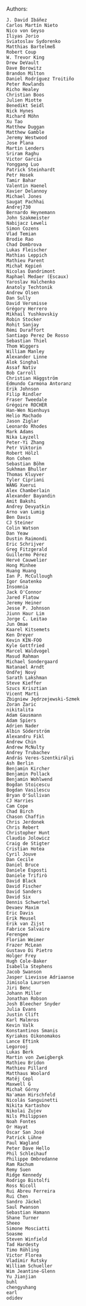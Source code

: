 Authors:

    J. David Ibáñez
    Carlos Martín Nieto
    Nico von Geyso
    Iliyas Jorio
    Sviatoslav Sydorenko
    Matthias Bartelmeß
    Robert Coup
    W. Trevor King
    Drew DeVault
    Dave Borowitz
    Brandon Milton
    Daniel Rodríguez Troitiño
    Peter Rowlands
    Richo Healey
    Christian Boos
    Julien Miotte
    Benedikt Seidl
    Nick Hynes
    Richard Möhn
    Xu Tao
    Matthew Duggan
    Matthew Gamble
    Jeremy Westwood
    Jose Plana
    Martin Lenders
    Sriram Raghu
    Victor Garcia
    Yonggang Luo
    Patrick Steinhardt
    Petr Hosek
    Tamir Bahar
    Valentin Haenel
    Xavier Delannoy
    Michael Jones
    Saugat Pachhai
    Andrej730
    Bernardo Heynemann
    John Szakmeister
    Nabijacz Leweli
    Simon Cozens
    Vlad Temian
    Brodie Rao
    Chad Dombrova
    Lukas Fleischer
    Mathias Leppich
    Mathieu Parent
    Michał Kępień
    Nicolas Dandrimont
    Raphael Medaer (Escaux)
    Yaroslav Halchenko
    Anatoly Techtonik
    Andrew Olsen
    Dan Sully
    David Versmisse
    Grégory Herrero
    Mikhail Yushkovskiy
    Robin Stocker
    Rohit Sanjay
    Rémi Duraffort
    Santiago Perez De Rosso
    Sebastian Thiel
    Thom Wiggers
    William Manley
    Alexander Linne
    Alok Singhal
    Assaf Nativ
    Bob Carroll
    Christian Häggström
    Edmundo Carmona Antoranz
    Erik Johnson
    Filip Rindler
    Fraser Tweedale
    Grégoire ROCHER
    Han-Wen Nienhuys
    Helio Machado
    Jason Ziglar
    Leonardo Rhodes
    Mark Adams
    Nika Layzell
    Peter-Yi Zhang
    Petr Viktorin
    Robert Hölzl
    Ron Cohen
    Sebastian Böhm
    Sukhman Bhuller
    Thomas Kluyver
    Tyler Cipriani
    WANG Xuerui
    Alex Chamberlain
    Alexander Bayandin
    Amit Bakshi
    Andrey Devyatkin
    Arno van Lumig
    Ben Davis
    CJ Steiner
    Colin Watson
    Dan Yeaw
    Dustin Raimondi
    Eric Schrijver
    Greg Fitzgerald
    Guillermo Pérez
    Hervé Cauwelier
    Hong Minhee
    Huang Huang
    Ian P. McCullough
    Igor Gnatenko
    Insomnia
    Jack O'Connor
    Jared Flatow
    Jeremy Heiner
    Jesse P. Johnson
    Jiunn Haur Lim
    Jorge C. Leitao
    Jun Omae
    Kaarel Kitsemets
    Ken Dreyer
    Kevin KIN-FOO
    Kyle Gottfried
    Marcel Waldvogel
    Masud Rahman
    Michael Sondergaard
    Natanael Arndt
    Ondřej Nový
    Sarath Lakshman
    Steve Kieffer
    Szucs Krisztian
    Vicent Marti
    Zbigniew Jędrzejewski-Szmek
    Zoran Zaric
    nikitalita
    Adam Gausmann
    Adam Spiers
    Adrien Nader
    Albin Söderström
    Alexandru Fikl
    Andrew Chin
    Andrew McNulty
    Andrey Trubachev
    András Veres-Szentkirályi
    Ash Berlin
    Benjamin Kircher
    Benjamin Pollack
    Benjamin Wohlwend
    Bogdan Stoicescu
    Bogdan Vasilescu
    Bryan O'Sullivan
    CJ Harries
    Cam Cope
    Chad Birch
    Chason Chaffin
    Chris Jerdonek
    Chris Rebert
    Christopher Hunt
    Claudio Jolowicz
    Craig de Stigter
    Cristian Hotea
    Cyril Jouve
    Dan Cecile
    Daniel Bruce
    Daniele Esposti
    Daniele Trifirò
    David Black
    David Fischer
    David Sanders
    David Six
    Dennis Schwertel
    Devaev Maxim
    Eric Davis
    Erik Meusel
    Erik van Zijst
    Fabrice Salvaire
    Ferengee
    Florian Weimer
    Frazer McLean
    Gustavo Di Pietro
    Holger Frey
    Hugh Cole-Baker
    Isabella Stephens
    Jacob Swanson
    Jasper Lievisse Adriaanse
    Jimisola Laursen
    Jiri Benc
    Johann Miller
    Jonathan Robson
    Josh Bleecher Snyder
    Julia Evans
    Justin Clift
    Karl Malmros
    Kevin Valk
    Konstantinos Smanis
    Kyriakos Oikonomakos
    Lance Eftink
    Legorooj
    Lukas Berk
    Martin von Zweigbergk
    Mathieu Bridon
    Mathieu Pillard
    Matthaus Woolard
    Matěj Cepl
    Maxwell G
    Michał Górny
    Na'aman Hirschfeld
    Nicolás Sanguinetti
    Nikita Kartashov
    Nikolai Zujev
    Nils Philippsen
    Noah Fontes
    Or Hayat
    Óscar San José
    Patrick Lühne
    Paul Wagland
    Peter Dave Hello
    Phil Schleihauf
    Philippe Ombredanne
    Ram Rachum
    Remy Suen
    Ridge Kennedy
    Rodrigo Bistolfi
    Ross Nicoll
    Rui Abreu Ferreira
    Rui Chen
    Sandro Jäckel
    Saul Pwanson
    Sebastian Hamann
    Shane Turner
    Sheeo
    Simone Mosciatti
    Soasme
    Steven Winfield
    Tad Hardesty
    Timo Röhling
    Victor Florea
    Vladimir Rutsky
    William Schueller
    Wim Jeantine-Glenn
    Yu Jianjian
    buhl
    chengyuhang
    earl
    odidev

